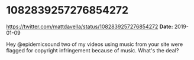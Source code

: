 # 1082839257276854272
https://twitter.com/mattdavella/status/1082839257276854272
**Date:** 2019-01-09

Hey @epidemicsound two of my videos using music from your site were flagged for copyright infringement because of music. What's the deal?
